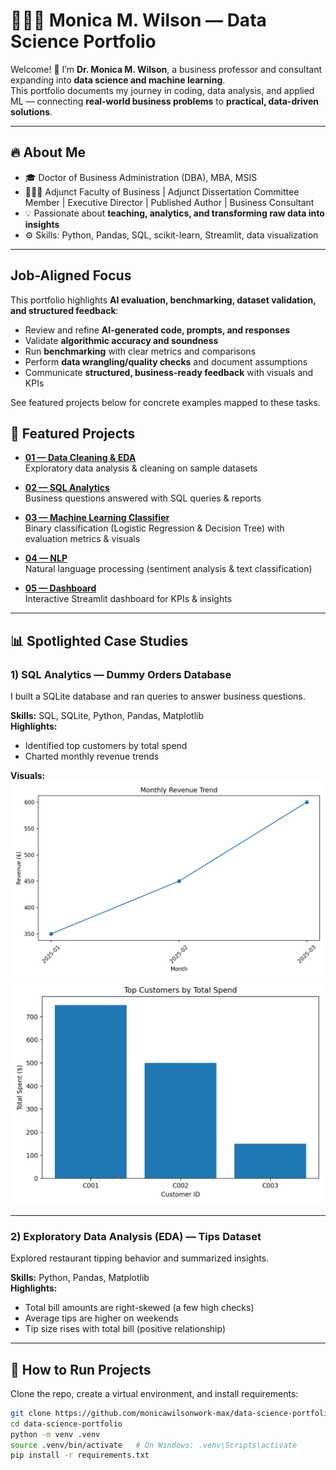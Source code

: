 # 👩🏽‍💻 Monica M. Wilson — Data Science Portfolio

Welcome! 👋 I’m **Dr. Monica M. Wilson**, a business professor and consultant expanding into **data science and machine learning**.  
This portfolio documents my journey in coding, data analysis, and applied ML — connecting **real-world business problems** to **practical, data-driven solutions**.

---

## 🔥 About Me
- 🎓 Doctor of Business Administration (DBA), MBA, MSIS  
- 👩🏽‍🏫 Adjunct Faculty of Business | Adjunct Dissertation Committee Member | Executive Director | Published Author | Business Consultant  
- 💡 Passionate about **teaching, analytics, and transforming raw data into insights**  
- ⚙️ Skills: Python, Pandas, SQL, scikit-learn, Streamlit, data visualization  

---
## Job-Aligned Focus
This portfolio highlights **AI evaluation, benchmarking, dataset validation, and structured feedback**:
- Review and refine **AI-generated code, prompts, and responses**
- Validate **algorithmic accuracy and soundness**
- Run **benchmarking** with clear metrics and comparisons
- Perform **data wrangling/quality checks** and document assumptions
- Communicate **structured, business-ready feedback** with visuals and KPIs

See featured projects below for concrete examples mapped to these tasks.

## 📂 Featured Projects

- **[01 — Data Cleaning & EDA](01-data-cleaning-eda/README.md)**  
  Exploratory data analysis & cleaning on sample datasets  

- **[02 — SQL Analytics](02-sql-analytics/README.md)**  
  Business questions answered with SQL queries & reports  

- **[03 — Machine Learning Classifier](03-ml-classifier/README.md)**  
  Binary classification (Logistic Regression & Decision Tree) with evaluation metrics & visuals  

- **[04 — NLP](04-nlp/README.md)**  
  Natural language processing (sentiment analysis & text classification)  

- **[05 — Dashboard](05-dashboard/README.md)**  
  Interactive Streamlit dashboard for KPIs & insights  

---

## 📊 Spotlighted Case Studies

### 1) SQL Analytics — Dummy Orders Database
I built a SQLite database and ran queries to answer business questions.  

**Skills:** SQL, SQLite, Python, Pandas, Matplotlib  
**Highlights:**
- Identified top customers by total spend  
- Charted monthly revenue trends  

**Visuals:**  
![Monthly Revenue](02-sql-analytics/reports/monthly_revenue.png)  
![Top Customers](02-sql-analytics/reports/top_customers.png)  

---

### 2) Exploratory Data Analysis (EDA) — Tips Dataset
Explored restaurant tipping behavior and summarized insights.  

**Skills:** Python, Pandas, Matplotlib  
**Highlights:**
- Total bill amounts are right-skewed (a few high checks)  
- Average tips are higher on weekends  
- Tip size rises with total bill (positive relationship)  

---

## 🚀 How to Run Projects
Clone the repo, create a virtual environment, and install requirements:

```bash
git clone https://github.com/monicawilsonwork-max/data-science-portfolio.git
cd data-science-portfolio
python -m venv .venv
source .venv/bin/activate   # On Windows: .venv\Scripts\activate
pip install -r requirements.txt

